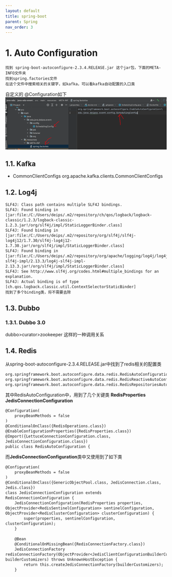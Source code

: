 ```yaml
---
layout: default
title: spring-boot
parent: Spring
nav_order: 3
---
```


# 1. Auto Configuration

```text
找到 spring-boot-autoconfigure-2.3.4.RELEASE.jar 这个jar包，下面的META-INFO文件夹
找到spring.factories文件
在这个文件中搜索相关的关键字，如kafka，可以看kafka自动配置的入口类
```
自定义的 @Configuration如下
![auto-config-metainfo.png](img%2Fauto-config-metainfo.png)

## 1.1. Kafka

- CommonClientConfigs org.apache.kafka.clients.CommonClientConfigs

## 1.2. Log4j

```text
SLF4J: Class path contains multiple SLF4J bindings.
SLF4J: Found binding in [jar:file:/C:/Users/deips/.m2/repository/ch/qos/logback/logback-classic/1.2.3/logback-classic-1.2.3.jar!/org/slf4j/impl/StaticLoggerBinder.class]
SLF4J: Found binding in [jar:file:/C:/Users/deips/.m2/repository/org/slf4j/slf4j-log4j12/1.7.30/slf4j-log4j12-1.7.30.jar!/org/slf4j/impl/StaticLoggerBinder.class]
SLF4J: Found binding in [jar:file:/C:/Users/deips/.m2/repository/org/apache/logging/log4j/log4j-slf4j-impl/2.13.3/log4j-slf4j-impl-2.13.3.jar!/org/slf4j/impl/StaticLoggerBinder.class]
SLF4J: See http://www.slf4j.org/codes.html#multiple_bindings for an explanation.
SLF4J: Actual binding is of type [ch.qos.logback.classic.util.ContextSelectorStaticBinder]
找到了多个binding类，将不需要去除
```

## 1.3. Dubbo

### 1.3.1. Dubbo 3.0

dubbo>curator>zookeeper
这样的一种调用关系


## 1.4. Redis

从spring-boot-autoconfigure-2.3.4.RELEASE.jar中找到了redis相关的配置类
```shell
org.springframework.boot.autoconfigure.data.redis.RedisAutoConfiguration,\
org.springframework.boot.autoconfigure.data.redis.RedisReactiveAutoConfiguration,\
org.springframework.boot.autoconfigure.data.redis.RedisRepositoriesAutoConfiguration,\
```
其中RedisAutoConfiguration中，用到了几个关键类  **RedisProperties** **JedisConnectionConfiguration**
```shell
@Configuration(
    proxyBeanMethods = false
)
@ConditionalOnClass({RedisOperations.class})
@EnableConfigurationProperties({RedisProperties.class})
@Import({LettuceConnectionConfiguration.class, JedisConnectionConfiguration.class})
public class RedisAutoConfiguration {
```

而**JedisConnectionConfiguration**类中又使用到了如下类
```shell
@Configuration(
    proxyBeanMethods = false
)
@ConditionalOnClass({GenericObjectPool.class, JedisConnection.class, Jedis.class})
class JedisConnectionConfiguration extends RedisConnectionConfiguration {
    JedisConnectionConfiguration(RedisProperties properties, ObjectProvider<RedisSentinelConfiguration> sentinelConfiguration, ObjectProvider<RedisClusterConfiguration> clusterConfiguration) {
        super(properties, sentinelConfiguration, clusterConfiguration);
    }

    @Bean
    @ConditionalOnMissingBean({RedisConnectionFactory.class})
    JedisConnectionFactory redisConnectionFactory(ObjectProvider<JedisClientConfigurationBuilderCustomizer> builderCustomizers) throws UnknownHostException {
        return this.createJedisConnectionFactory(builderCustomizers);
    }
```